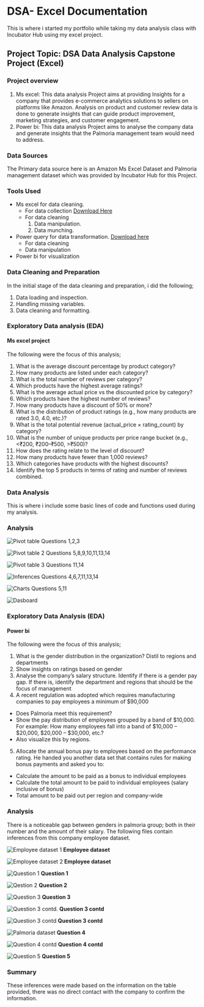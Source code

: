 # DSA- Excel Documentation
This is where i started my portfolio while taking my data analysis class with Incubator Hub using my excel project.

## Project Topic: DSA Data Analysis Capstone Project (Excel)
### Project overview
1. Ms excel: This data analysis Project aims at providing Insights for a company that provides e-commerce analytics solutions to sellers on platforms like Amazon. Analysis on product and customer review data is done to generate insights that can guide product improvement, marketing strategies, and customer engagement.
2. Power bi: This data analysis Project aims to analyse the company data and generate insights that the Palmoria management team would need to address.

### Data Sources
The Primary data source here is an Amazon Ms Excel Dataset and Palmoria management dataset which was provided by Incubator Hub for this Project.


### Tools Used
- Ms excel for data cleaning.
   - For data collection [Download Here](https://www.microsoft.com)
   - For data cleaning
      1. Data manipulation.
      2. Data munching.
- Power query for data transformation. [Download here](https://www.microsoft.com/en-us/download/details.aspx?id=58494)
  - For data cleaning
  - Data manipulation
- Power bi for visualization

### Data Cleaning and Preparation

In the initial stage of the data cleaning and preparation, i did the following; 
1. Data loading and inspection.
2. Handling missing variables.
3. Data cleaning and formatting.

### Exploratory Data analysis (EDA)
#### Ms excel project
The following were the focus of this analysis;
1. What is the average discount percentage by product category?
2. How many products are listed under each category?
3. What is the total number of reviews per category?
4. Which products have the highest average ratings?
5. What is the average actual price vs the discounted price by category?
6. Which products have the highest number of reviews?
7. How many products have a discount of 50% or more?
8. What is the distribution of product ratings (e.g., how many products are rated 3.0, 4.0, etc.)?
9. What is the total potential revenue (actual_price × rating_count) by category?
10. What is the number of unique products per price range bucket (e.g., <₹200, ₹200–₹500, >₹500)?
11. How does the rating relate to the level of discount?
12. How many products have fewer than 1,000 reviews?
13. Which categories have products with the highest discounts?
14. Identify the top 5 products in terms of rating and number of reviews combined.

### Data Analysis
This is where i include some basic lines of code and functions used during my analysis.

### Analysis

 ![Pivot table](https://github.com/i-jubs/DSA-Project-Documentation/blob/main/Screenshot%202025-07-04%20131330.png)
 Questions 1,2,3
 
 
 

![Pivot table 2](https://github.com/i-jubs/DSA-Project-Documentation/blob/main/Screenshot%202025-07-04%20131439.png)
Questions 5,8,9,10,11,13,14





![Pivot table 3](https://github.com/i-jubs/DSA-Project-Documentation/blob/main/Screenshot%202025-07-04%20131515.png)
Questions 11,14






![Inferences](https://github.com/i-jubs/DSA-Project-Documentation/blob/main/Screenshot%202025-07-04%20131603.png)
Questions 4,6,7,11,13,14




![Charts](https://github.com/i-jubs/DSA-Project-Documentation/blob/main/Screenshot%202025-07-04%20131615.png)
Questions 5,11



![Dasboard](https://github.com/i-jubs/DSA-Project-Documentation/blob/main/WhatsApp%20Image%202025-07-23%20at%2009.54.41_bb0d8a8b.jpg)




### Exploratory Data Analysis (EDA)
#### Power bi
The following were the focus of this analysis;
1. What is the gender distribution in the organization? Distil to regions and departments
2. Show insights on ratings based on gender
3. Analyse the company’s salary structure. Identify if there is a gender pay gap. If there is, identify the department and regions that should be the focus of management
4. A recent regulation was adopted which requires manufacturing companies to pay employees a minimum of $90,000
  -  Does Palmoria meet this requirement?
  - Show the pay distribution of employees grouped by a band of $10,000. For example: How many employees fall into a band of $10,000 – $20,000, $20,000 – $30,000, etc.?
  - Also visualize this by regions.
5.  Allocate the annual bonus pay to employees based on the performance rating. He handed you another data set that contains rules for making bonus payments and asked you to:
  - Calculate the amount to be paid as a bonus to individual employees
  - Calculate the total amount to be paid to individual employees (salary inclusive of bonus)
  - Total amount to be paid out per region and company-wide

### Analysis
There is a noticeable gap between genders in palmoria group; both in their number and the amount of their salary. The following files contain inferences from this company employee dataset. 

![Employee dataset 1](https://github.com/i-jubs/DSA-Project-Documentation/blob/main/Palmoria%20employee%20table%201.png)
**Employee dataset**

![Employee dataset 2](https://github.com/i-jubs/DSA-Project-Documentation/blob/main/Palmoria%20employee%20table%202.png)
**Employee dataset**


![Question 1](https://github.com/i-jubs/DSA-Project-Documentation/blob/main/Palmoria%20question%201.png)
**Question 1**

![Qestion 2](https://github.com/i-jubs/DSA-Project-Documentation/blob/main/Palmoria%20question%202.png)
**Question 2**


![Question 3](https://github.com/i-jubs/DSA-Project-Documentation/blob/main/Palmoria%20question%203.png)
**Question 3**


![Question 3 contd.](https://github.com/i-jubs/DSA-Project-Documentation/blob/main/Palmoria%20question%203%20Contd..png)
**Question 3 contd**

![Question 3  contd](https://github.com/i-jubs/DSA-Project-Documentation/blob/main/Palmoria%20question%203%20contd.%202.png)
**Question 3 contd**


![Palmoria dataset](https://github.com/i-jubs/DSA-Project-Documentation/blob/main/Palmoria%20question%204.png)
**Question 4**



![Question 4 contd](https://github.com/i-jubs/DSA-Project-Documentation/blob/main/Palmoria%20question%204%20contd..png)
**Question 4 contd**


![Question 5](https://github.com/i-jubs/DSA-Project-Documentation/blob/main/Palmoria%20question%205.png)
**Question 5**


### Summary
These inferences were made based on the information on the table provided, there was no direct contact with the company to confirm the information.



